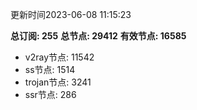 更新时间2023-06-08 11:15:23

**总订阅: 255**
**总节点: 29412**
**有效节点: 16585**
- v2ray节点: 11542
- ss节点: 1514
- trojan节点: 3241
- ssr节点: 286
